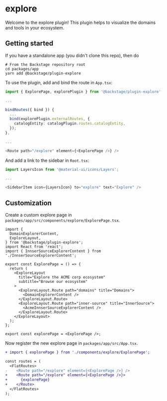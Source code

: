 # explore

Welcome to the explore plugin!
This plugin helps to visualize the domains and tools in your ecosystem.

## Getting started
If you have a standalone app (you didn't clone this repo), then do

```
# From the Backstage repository root
cd packages/app
yarn add @backstage/plugin-explore
```

To use the plugin, add and bind the route in `App.tsx`:

```typescript
import { ExplorePage, explorePlugin } from '@backstage/plugin-explore';

...

bindRoutes({ bind }) {
  ...
  bind(explorePlugin.externalRoutes, {
    catalogEntity: catalogPlugin.routes.catalogEntity,
  });
},

...

<Route path="/explore" element={<ExplorePage />} />
```

And add a link to the sidebar in `Root.tsx`:

```typescript
import LayersIcon from '@material-ui/icons/Layers';

...

<SidebarItem icon={LayersIcon} to="explore" text="Explore" />
```

## Customization

Create a custom explore page in `packages/app/src/components/explore/ExplorePage.tsx`.

```tsx
import {
  DomainExplorerContent,
  ExploreLayout,
} from '@backstage/plugin-explore';
import React from 'react';
import { InnserSourceExplorerContent } from './InnserSourceExplorerContent';

export const ExplorePage = () => {
  return (
    <ExploreLayout
      title="Explore the ACME corp ecosystem"
      subtitle="Browse our ecosystem"
    >
      <ExploreLayout.Route path="domains" title="Domains">
        <DomainExplorerContent />
      </ExploreLayout.Route>
      <ExploreLayout.Route path="inner-source" title="InnerSource">
        <AcmeInnserSourceExplorerContent />
      </ExploreLayout.Route>
    </ExploreLayout>
  );
};

export const explorePage = <ExplorePage />;
```

Now register the new explore page in `packages/app/src/App.tsx`.

```diff
+ import { explorePage } from './components/explore/ExplorePage';

const routes = (
  <FlatRoutes>
-    <Route path="/explore" element={<ExplorePage />} />
+    <Route path="/explore" element={<ExplorePage />}>
+      {explorePage}
+    </Route>
  </FlatRoutes>
);
```
